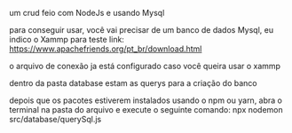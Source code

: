 um crud feio com NodeJs e usando Mysql

para conseguir usar, você vai precisar de um banco de dados Mysql, eu indico o Xammp para teste link: https://www.apachefriends.org/pt_br/download.html

o arquivo de conexão ja está configurado caso você queira usar o xammp

dentro da pasta database estam as querys para a criação do banco

depois que os pacotes estiverem instalados usando o npm ou yarn, abra o terminal na pasta do arquivo e execute o seguinte comando: npx nodemon src/database/querySql.js
